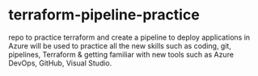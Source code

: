 # terraform-pipeline-practice
repo to practice terraform and create a pipeline to deploy applications in Azure
will be used to practice all the new skills such as coding, git, pipelines, Terraform & getting familiar with new tools such as Azure DevOps, GitHub, Visual Studio. 
